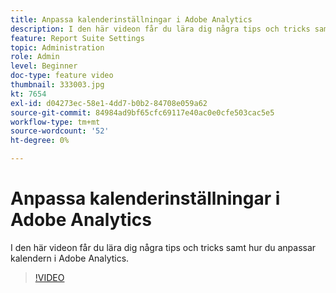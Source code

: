 ```yaml
---
title: Anpassa kalenderinställningar i Adobe Analytics
description: I den här videon får du lära dig några tips och tricks samt hur du anpassar kalendern i Adobe Analytics.
feature: Report Suite Settings
topic: Administration
role: Admin
level: Beginner
doc-type: feature video
thumbnail: 333003.jpg
kt: 7654
exl-id: d04273ec-58e1-4dd7-b0b2-84708e059a62
source-git-commit: 84984ad9bf65cfc69117e40ac0e0cfe503cac5e5
workflow-type: tm+mt
source-wordcount: '52'
ht-degree: 0%

---
```


# Anpassa kalenderinställningar i Adobe Analytics

I den här videon får du lära dig några tips och tricks samt hur du anpassar kalendern i Adobe Analytics.

>[!VIDEO](https://video.tv.adobe.com/v/333003/?quality=12&learn=on)
